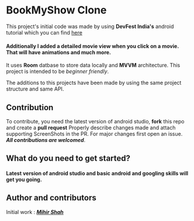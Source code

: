 # BookMyShow Clone
This project's initial code was made by using **DevFest India's** android tutorial which you can find <a href="https://www.youtube.com/watch?v=C8k9mdb9NE8&t=4498s"> here</a><br>

#### Additionally I added a detailed movie view when you click on a movie. That will have animations and much more.

It uses **Room** datbase to store data locally and **MVVM** architecture. This project is intended to be *beginner friendly*.

The additions to this projects have been made by using the same project structure and same API.

## Contribution 
To contribute, you need the latest version of android studio, **fork** this repo and create a **pull request** Properly describe changes made and attach supporting ScreenShots in the PR. For major changes first open an issue.<br> ***All contributions are welcomed***.

## What do you need to get started?
#### Latest version of android studio and basic android and googling skills will get you going.

## Author and contributors
Initial work : <a href="https://github.com/Miihir79">***Mihir Shah***</a> <br>
